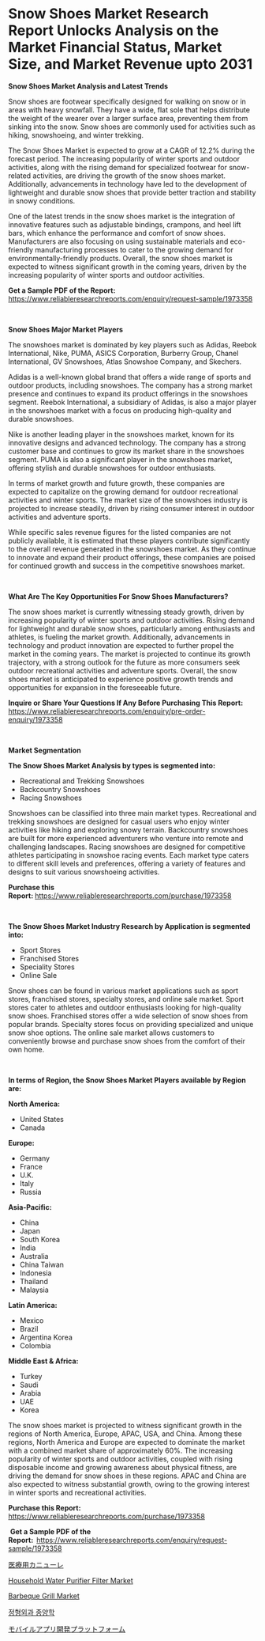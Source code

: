 <p><h1>Snow Shoes Market Research Report Unlocks Analysis on the Market Financial Status, Market Size, and Market Revenue upto 2031</h1></p><p><strong>Snow Shoes Market Analysis and Latest Trends</strong></p>
<p><p>Snow shoes are footwear specifically designed for walking on snow or in areas with heavy snowfall. They have a wide, flat sole that helps distribute the weight of the wearer over a larger surface area, preventing them from sinking into the snow. Snow shoes are commonly used for activities such as hiking, snowshoeing, and winter trekking.</p><p>The Snow Shoes Market is expected to grow at a CAGR of 12.2% during the forecast period. The increasing popularity of winter sports and outdoor activities, along with the rising demand for specialized footwear for snow-related activities, are driving the growth of the snow shoes market. Additionally, advancements in technology have led to the development of lightweight and durable snow shoes that provide better traction and stability in snowy conditions.</p><p>One of the latest trends in the snow shoes market is the integration of innovative features such as adjustable bindings, crampons, and heel lift bars, which enhance the performance and comfort of snow shoes. Manufacturers are also focusing on using sustainable materials and eco-friendly manufacturing processes to cater to the growing demand for environmentally-friendly products. Overall, the snow shoes market is expected to witness significant growth in the coming years, driven by the increasing popularity of winter sports and outdoor activities.</p></p>
<p><strong>Get a Sample PDF of the Report:&nbsp;</strong> <a href="https://www.reliableresearchreports.com/enquiry/request-sample/1973358">https://www.reliableresearchreports.com/enquiry/request-sample/1973358</a></p>
<p>&nbsp;</p>
<p><strong>Snow Shoes Major Market Players</strong></p>
<p><p>The snowshoes market is dominated by key players such as Adidas, Reebok International, Nike, PUMA, ASICS Corporation, Burberry Group, Chanel International, GV Snowshoes, Atlas Snowshoe Company, and Skechers. </p><p>Adidas is a well-known global brand that offers a wide range of sports and outdoor products, including snowshoes. The company has a strong market presence and continues to expand its product offerings in the snowshoes segment. Reebok International, a subsidiary of Adidas, is also a major player in the snowshoes market with a focus on producing high-quality and durable snowshoes.</p><p>Nike is another leading player in the snowshoes market, known for its innovative designs and advanced technology. The company has a strong customer base and continues to grow its market share in the snowshoes segment. PUMA is also a significant player in the snowshoes market, offering stylish and durable snowshoes for outdoor enthusiasts.</p><p>In terms of market growth and future growth, these companies are expected to capitalize on the growing demand for outdoor recreational activities and winter sports. The market size of the snowshoes industry is projected to increase steadily, driven by rising consumer interest in outdoor activities and adventure sports.</p><p>While specific sales revenue figures for the listed companies are not publicly available, it is estimated that these players contribute significantly to the overall revenue generated in the snowshoes market. As they continue to innovate and expand their product offerings, these companies are poised for continued growth and success in the competitive snowshoes market.</p></p>
<p>&nbsp;</p>
<p><strong>What Are The Key Opportunities For Snow Shoes Manufacturers?</strong></p>
<p><p>The snow shoes market is currently witnessing steady growth, driven by increasing popularity of winter sports and outdoor activities. Rising demand for lightweight and durable snow shoes, particularly among enthusiasts and athletes, is fueling the market growth. Additionally, advancements in technology and product innovation are expected to further propel the market in the coming years. The market is projected to continue its growth trajectory, with a strong outlook for the future as more consumers seek outdoor recreational activities and adventure sports. Overall, the snow shoes market is anticipated to experience positive growth trends and opportunities for expansion in the foreseeable future.</p></p>
<p><strong>Inquire or Share Your Questions If Any Before Purchasing This Report:</strong> <a href="https://www.reliableresearchreports.com/enquiry/pre-order-enquiry/1973358">https://www.reliableresearchreports.com/enquiry/pre-order-enquiry/1973358</a></p>
<p>&nbsp;</p>
<p><strong>Market Segmentation</strong></p>
<p><strong>The Snow Shoes Market Analysis by types is segmented into:</strong></p>
<p><ul><li>Recreational and Trekking Snowshoes</li><li>Backcountry Snowshoes</li><li>Racing Snowshoes</li></ul></p>
<p><p>Snowshoes can be classified into three main market types. Recreational and trekking snowshoes are designed for casual users who enjoy winter activities like hiking and exploring snowy terrain. Backcountry snowshoes are built for more experienced adventurers who venture into remote and challenging landscapes. Racing snowshoes are designed for competitive athletes participating in snowshoe racing events. Each market type caters to different skill levels and preferences, offering a variety of features and designs to suit various snowshoeing activities.</p></p>
<p><strong>Purchase this Report:&nbsp;</strong><a href="https://www.reliableresearchreports.com/purchase/1973358">https://www.reliableresearchreports.com/purchase/1973358</a></p>
<p>&nbsp;</p>
<p><strong>The Snow Shoes Market Industry Research by Application is segmented into:</strong></p>
<p><ul><li>Sport Stores</li><li>Franchised Stores</li><li>Speciality Stores</li><li>Online Sale</li></ul></p>
<p><p>Snow shoes can be found in various market applications such as sport stores, franchised stores, specialty stores, and online sale market. Sport stores cater to athletes and outdoor enthusiasts looking for high-quality snow shoes. Franchised stores offer a wide selection of snow shoes from popular brands. Specialty stores focus on providing specialized and unique snow shoe options. The online sale market allows customers to conveniently browse and purchase snow shoes from the comfort of their own home.</p></p>
<p>&nbsp;</p>
<p><strong>In terms of Region, the Snow Shoes Market Players available by Region are:</strong></p>
<p>
    <p> <strong> North America: </strong>
        <ul>
            <li>United States</li>
            <li>Canada</li>
        </ul>
        </p> 
    <p> <strong> Europe: </strong>
        <ul>
            <li>Germany</li>
            <li>France</li>
            <li>U.K.</li>
            <li>Italy</li>
            <li>Russia</li>
        </ul>
        </p> 
    <p> <strong> Asia-Pacific: </strong>
        <ul>
            <li>China</li>
            <li>Japan</li>
            <li>South Korea</li>
            <li>India</li>
            <li>Australia</li>
            <li>China Taiwan</li>
            <li>Indonesia</li>
            <li>Thailand</li>
            <li>Malaysia</li>
        </ul>
        </p> 
    <p> <strong> Latin America: </strong>
        <ul>
            <li>Mexico</li>
            <li>Brazil</li>
            <li>Argentina Korea</li>
            <li>Colombia</li>
        </ul>
        </p> 
    <p> <strong> Middle East & Africa: </strong>
        <ul>
            <li>Turkey</li>
            <li>Saudi</li>
            <li>Arabia</li>
            <li>UAE</li>
            <li>Korea</li>
        </ul>
    </p>
    </p>
<p><p>The snow shoes market is projected to witness significant growth in the regions of North America, Europe, APAC, USA, and China. Among these regions, North America and Europe are expected to dominate the market with a combined market share of approximately 60%. The increasing popularity of winter sports and outdoor activities, coupled with rising disposable income and growing awareness about physical fitness, are driving the demand for snow shoes in these regions. APAC and China are also expected to witness substantial growth, owing to the growing interest in winter sports and recreational activities.</p></p>
<p><strong>Purchase this Report: </strong><a href="https://www.reliableresearchreports.com/purchase/1973358">https://www.reliableresearchreports.com/purchase/1973358</a></p>
<p>&nbsp;<strong>Get a Sample PDF of the Report:&nbsp;&nbsp;</strong><a href="https://www.reliableresearchreports.com/enquiry/request-sample/1973358">https://www.reliableresearchreports.com/enquiry/request-sample/1973358</a></p>
<p><strong></strong></p>
<p><p><a href="https://medium.com/@kelsitorphy644/%E5%8C%BB%E7%99%82%E7%94%A8%E3%82%AB%E3%83%8B%E3%83%A5%E3%83%BC%E3%83%A9%E5%B8%82%E5%A0%B4%E3%81%AE%E8%A6%8F%E6%A8%A1-cagr-%E3%83%88%E3%83%AC%E3%83%B3%E3%83%89-2024-2030-5f10e11851ad">医療用カニューレ</a></p><p><a href="https://github.com/kathiaseamanalvaradovlprc2h/Market-Research-Report-List-1/blob/main/household-water-purifier-filter-market.md">Household Water Purifier Filter Market</a></p><p><a href="https://github.com/wusalecollins540tpqoz/Market-Research-Report-List-1/blob/main/barbeque-grill-market.md">Barbeque Grill Market</a></p><p><a href="https://medium.com/@waynewood21/%EC%9A%94%EC%B6%94%EC%84%A4-%EA%B2%BD-on%EA%B2%BD%ED%95%99%EC%84%B1-%EB%A7%88%EC%BC%93-share-%EB%B0%9C%EC%A0%84-%EC%9D%B4-%EA%B2%BD%EB%A7%A4-%EC%84%B1%ED%96%A5-2024-2031-b2f847bcc97f">정형외과 종양학</a></p><p><a href="https://medium.com/@eunawiegad2023/%E3%83%A2%E3%83%90%E3%82%A4%E3%83%AB%E3%82%A2%E3%83%97%E3%83%AA%E9%96%8B%E7%99%BA%E3%83%97%E3%83%A9%E3%83%83%E3%83%88%E3%83%95%E3%82%A9%E3%83%BC%E3%83%A0%E5%B8%82%E5%A0%B4%E3%81%AF-%E5%B8%82%E5%A0%B4%E3%82%B7%E3%82%A7%E3%82%A2-%E5%B8%82%E5%A0%B4%E3%83%88%E3%83%AC%E3%83%B3%E3%83%89-%E5%B8%82%E5%A0%B4%E6%88%90%E9%95%B7%E3%81%AB%E9%96%A2%E3%81%99%E3%82%8B%E6%83%85%E5%A0%B1%E3%82%92%E6%8F%90%E4%BE%9B%E3%81%97%E3%81%BE%E3%81%99-dfd3946d3932">モバイルアプリ開発プラットフォーム</a></p></p>
